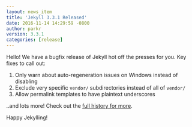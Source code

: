 ```yaml
---
layout: news_item
title: 'Jekyll 3.3.1 Released'
date: 2016-11-14 14:29:59 -0800
author: parkr
version: 3.3.1
categories: [release]
---
```


Hello! We have a bugfix release of Jekyll hot off the presses for you. Key
fixes to call out:

1. Only warn about auto-regeneration issues on Windows instead of disabling
2. Exclude very specific `vendor/` subdirectories instead of all of `vendor/`
3. Allow permalink templates to have plaintext underscores

..and lots more! Check out the [full history for more](/docs/history/#v3-3-1).

Happy Jekylling!

